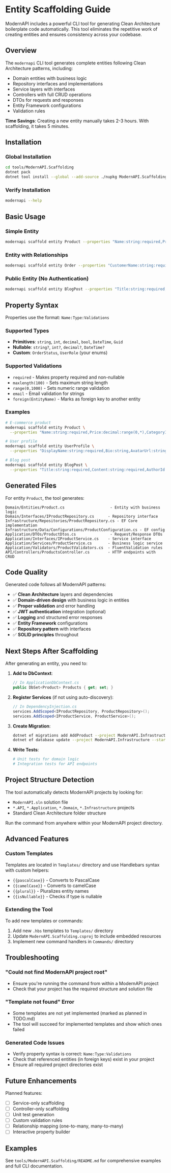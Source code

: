 # Entity Scaffolding Guide

ModernAPI includes a powerful CLI tool for generating Clean Architecture boilerplate code automatically. This tool eliminates the repetitive work of creating entities and ensures consistency across your codebase.

## Overview

The `modernapi` CLI tool generates complete entities following Clean Architecture patterns, including:
- Domain entities with business logic
- Repository interfaces and implementations
- Service layers with interfaces
- Controllers with full CRUD operations
- DTOs for requests and responses
- Entity Framework configurations
- Validation rules

**Time Savings**: Creating a new entity manually takes 2-3 hours. With scaffolding, it takes 5 minutes.

## Installation

### Global Installation
```bash
cd tools/ModernAPI.Scaffolding
dotnet pack
dotnet tool install --global --add-source ./nupkg ModernAPI.Scaffolding
```

### Verify Installation
```bash
modernapi --help
```

## Basic Usage

### Simple Entity
```bash
modernapi scaffold entity Product --properties "Name:string:required,Price:decimal:required,Description:string"
```

### Entity with Relationships
```bash
modernapi scaffold entity Order --properties "CustomerName:string:required,Total:decimal:required,Status:OrderStatus:required,CustomerId:Guid:foreign(Customer)"
```

### Public Entity (No Authentication)
```bash
modernapi scaffold entity BlogPost --properties "Title:string:required,Content:string:required,PublishedAt:DateTime?" --no-auth
```

## Property Syntax

Properties use the format: `Name:Type:Validations`

### Supported Types
- **Primitives**: `string`, `int`, `decimal`, `bool`, `DateTime`, `Guid`
- **Nullable**: `string?`, `int?`, `decimal?`, `DateTime?`
- **Custom**: `OrderStatus`, `UserRole` (your enums)

### Supported Validations
- `required` - Makes property required and non-nullable
- `maxlength(100)` - Sets maximum string length
- `range(0,1000)` - Sets numeric range validation  
- `email` - Email validation for strings
- `foreign(EntityName)` - Marks as foreign key to another entity

### Examples
```bash
# E-commerce product
modernapi scaffold entity Product \
  --properties "Name:string:required,Price:decimal:range(0,*),CategoryId:Guid:foreign(Category),IsActive:bool"

# User profile
modernapi scaffold entity UserProfile \
  --properties "DisplayName:string:required,Bio:string,AvatarUrl:string,UserId:Guid:foreign(User)"

# Blog post
modernapi scaffold entity BlogPost \
  --properties "Title:string:required,Content:string:required,AuthorId:Guid:foreign(User),PublishedAt:DateTime?"
```

## Generated Files

For entity `Product`, the tool generates:

```
Domain/Entities/Product.cs                    - Entity with business logic
Domain/Interfaces/IProductRepository.cs      - Repository interface
Infrastructure/Repositories/ProductRepository.cs - EF Core implementation
Infrastructure/Data/Configurations/ProductConfiguration.cs - EF config
Application/DTOs/ProductDtos.cs               - Request/Response DTOs
Application/Interfaces/IProductService.cs    - Service interface
Application/Services/ProductService.cs       - Business logic service
Application/Validators/ProductValidators.cs  - FluentValidation rules
API/Controllers/ProductsController.cs        - HTTP endpoints with CRUD
```

## Code Quality

Generated code follows all ModernAPI patterns:
- ✅ **Clean Architecture** layers and dependencies
- ✅ **Domain-driven design** with business logic in entities
- ✅ **Proper validation** and error handling
- ✅ **JWT authentication** integration (optional)
- ✅ **Logging** and structured error responses
- ✅ **Entity Framework** configurations
- ✅ **Repository pattern** with interfaces
- ✅ **SOLID principles** throughout

## Next Steps After Scaffolding

After generating an entity, you need to:

1. **Add to DbContext**:
   ```csharp
   // In ApplicationDbContext.cs
   public DbSet<Product> Products { get; set; }
   ```

2. **Register Services** (if not using auto-discovery):
   ```csharp
   // In DependencyInjection.cs
   services.AddScoped<IProductRepository, ProductRepository>();
   services.AddScoped<IProductService, ProductService>();
   ```

3. **Create Migration**:
   ```bash
   dotnet ef migrations add AddProduct --project ModernAPI.Infrastructure --startup-project ModernAPI.API
   dotnet ef database update --project ModernAPI.Infrastructure --startup-project ModernAPI.API
   ```

4. **Write Tests**:
   ```bash
   # Unit tests for domain logic
   # Integration tests for API endpoints
   ```

## Project Structure Detection

The tool automatically detects ModernAPI projects by looking for:
- `ModernAPI.sln` solution file
- `*.API`, `*.Application`, `*.Domain`, `*.Infrastructure` projects
- Standard Clean Architecture folder structure

Run the command from anywhere within your ModernAPI project directory.

## Advanced Features

### Custom Templates
Templates are located in `Templates/` directory and use Handlebars syntax with custom helpers:
- `{{pascalCase}}` - Converts to PascalCase
- `{{camelCase}}` - Converts to camelCase  
- `{{plural}}` - Pluralizes entity names
- `{{isNullable}}` - Checks if type is nullable

### Extending the Tool
To add new templates or commands:
1. Add new `.hbs` templates to `Templates/` directory
2. Update `ModernAPI.Scaffolding.csproj` to include embedded resources
3. Implement new command handlers in `Commands/` directory

## Troubleshooting

### "Could not find ModernAPI project root"
- Ensure you're running the command from within a ModernAPI project
- Check that your project has the required structure and solution file

### "Template not found" Error
- Some templates are not yet implemented (marked as planned in TODO.md)
- The tool will succeed for implemented templates and show which ones failed

### Generated Code Issues
- Verify property syntax is correct: `Name:Type:Validations`
- Check that referenced entities (in foreign keys) exist in your project
- Ensure all required project directories exist

## Future Enhancements

Planned features:
- [ ] Service-only scaffolding
- [ ] Controller-only scaffolding  
- [ ] Unit test generation
- [ ] Custom validation rules
- [ ] Relationship mapping (one-to-many, many-to-many)
- [ ] Interactive property builder

## Examples

See `tools/ModernAPI.Scaffolding/README.md` for comprehensive examples and full CLI documentation.